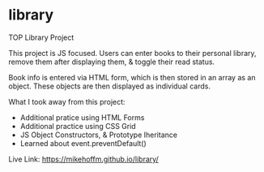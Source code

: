 # library

TOP Library Project

This project is JS focused. Users can enter books to their personal library, remove them after displaying them, & toggle their read status.

Book info is entered via HTML form, which is then stored in an array as an object. These objects are then displayed as individual cards.

What I took away from this project:

- Additional pratice using HTML Forms
- Additional practice using CSS Grid
- JS Object Constructors, & Prototype Iheritance
- Learned about event.preventDefault()

Live Link: https://mikehoffm.github.io/library/
